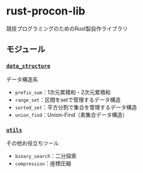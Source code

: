 # rust-procon-lib
競技プログラミングのためのRust製自作ライブラリ

## モジュール
### [`data_structure`](/src/data_structure/)
データ構造系
- `prefix_sum`：1次元累積和・2次元累積和
- `range_set`：区間をsetで管理するデータ構造
- `sorted_set`：平方分割で集合を管理するデータ構造
- `union_find`：Union-Find（素集合データ構造）
### [`utils`](/src/utils/)
その他お役立ちツール
- `binary_search`：二分探索
- `compression`：座標圧縮
